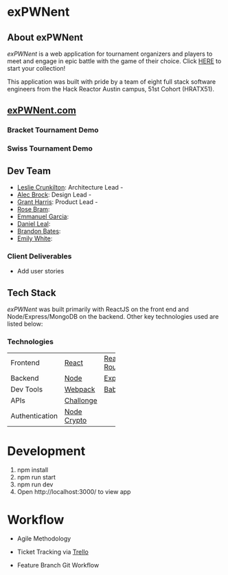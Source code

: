 # exPWNent #


## About exPWNent
*exPWNent* is a web application for tournament organizers and players to meet and engage in epic battle with the game of their choice.  Click <a href="https://expwnent.com/">HERE</a> to start your collection! 

This application was built with pride by a team of eight full stack software engineers from the Hack Reactor Austin campus, 51st Cohort (HRATX51).


<a href="https://mygamestocks.com/"><h2>exPWNent.com</h2></a>


### Bracket Tournament Demo


### Swiss Tournament Demo



## Dev Team

  * [Leslie Crunkilton]: Architecture Lead - 
  * [Alec Brock]: Design Lead - 
  * [Grant Harris]: Product Lead - 
  * [Rose Bram]: 
  * [Emmanuel Garcia]: 
  * [Daniel Leal]: 
  * [Brandon Bates]: 
  * [Emily White]: 

### Client Deliverables

* Add user stories

## Tech Stack 
*exPWNent* was built primarily with ReactJS on the front end and Node/Express/MongoDB on the backend. Other key technologies used are listed below: 

### Technologies

<table style="width:50%">
  <tr>
    <td class="subheading">Frontend</td>
    <td><a href="https://reactjs.org/">React</a></td>
    <td><a href="https://reactrouter.com/">React Router</a></td>
    <td><a href="https://material-ui.com/">Material UI</a></td>
    <td><a href="https://formik.org/">Formik</a></td>
  </tr>
  <tr rowspan="2">
    <td class="subheading">Backend</td>
    <td><a href="http://nodejs.org">Node</a></td> 
    <td><a href="http://expressjs.com">Express</a></td>
    <td><a href="https://www.mongodb.com/">MongoDB</a></td>
  </tr>
  <tr>
      <td class="subheading">Dev Tools</td>
      <td><a href="https://webpack.js.org/">Webpack</a></td>
      <td><a href="https://babeljs.io/">Babel</a></td>
    </tr>
  <tr>
    <td class="subheading">APIs</td>
    <td><a href="https://www.challonge.com/">Challonge</a></td>
  </tr>
  <tr>
      <td class="authentication">Authentication</td>
      <td><a href="https://nodejs.org/api/synopsis.html">Node Crypto</a></td>
    </tr>
</table>


# Development

  1. npm install
  2. npm run start
  3. npm run dev
  3. Open http://localhost:3000/ to view app

# Workflow

* Agile Methodology
* Ticket Tracking via [Trello](https://trello.com/b/urq5Humy/pogchamp)
* Feature Branch Git Workflow

   [Leslie Crunkilton]: <>
   [Emily White]: <https://github.com/13emwhite>
   [Brandon Bates]: <https://github.com/Banjo1224>
   [Emmanuel Garcia]: <https://github.com/emmanuel-a-g>
   [Grant Harris]: <https://github.com/grantalf>
   [Rose Bram]: <https://github.com/rosemaling>
   [Alec Brock]: <https://github.com/alecbrock>
   [Daniel Leal]: <https://github.com/leal10>
